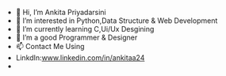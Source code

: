 - 👋 Hi, I’m Ankita Priyadarsini
- 👀 I’m interested in Python,Data Structure & Web Development
- 🌱 I’m currently learning C,Ui/Ux Desgining
- 💞️ I’m a good Programmer & Designer
- 📫 Contact Me Using
- LinkdIn:www.linkedin.com/in/ankitaa24
- 

<!---
priyadarsiniankita/priyadarsiniankita is a ✨ special ✨ repository because its `README.md` (this file) appears on your GitHub profile.
You can click the Preview link to take a look at your changes.
--->
